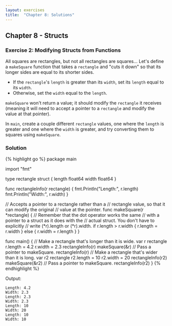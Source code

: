 ```yaml
---
layout: exercises
title:  "Chapter 8: Solutions"
---
```


## Chapter 8 - Structs

### Exercise 2: Modifying Structs from Functions

All squares are rectangles, but not all rectangles are squares... Let's define a `makeSquare` function that takes a `rectangle` and "cuts it down" so that its longer sides are equal to its shorter sides.

* If the `rectangle`'s `length` is greater than its `width`, set its `length` equal to its `width`.
* Otherwise, set the `width` equal to the `length`.

`makeSquare` won't return a value; it should modify the `rectangle` it receives (meaning it will need to accept a pointer to a `rectangle` and modify the value at that pointer).

In `main`, create a couple different `rectangle` values, one where the `length` is greater and one where the `width` is greater, and try converting them to squares using `makeSquare`.

### Solution

{% highlight go %}
package main

import "fmt"

type rectangle struct {
	length float64
	width  float64
}

func rectangleInfo(r rectangle) {
	fmt.Println("Length:", r.length)
	fmt.Println("Width:", r.width)
}

// Accepts a pointer to a rectangle rather than a
// rectangle value, so that it can modify the original
// value at the pointer.
func makeSquare(r *rectangle) {
	// Remember that the dot operator works the same
	// with a pointer to a struct as it does with the
	// actual struct. You don't have to explicitly
	// write (*r).length or (*r).width.
	if r.length > r.width {
		r.length = r.width
	} else {
		r.width = r.length
	}
}

func main() {
	// Make a rectangle that's longer than it is wide.
	var r rectangle
	r.length = 4.2
	r.width = 2.3
	rectangleInfo(r)
	makeSquare(&r) // Pass a pointer to makeSquare.
	rectangleInfo(r)
	// Make a rectangle that's wider than it is long.
	var r2 rectangle
	r2.length = 10
	r2.width = 20
	rectangleInfo(r2)
	makeSquare(&r2) // Pass a pointer to makeSquare.
	rectangleInfo(r2)
}
{% endhighlight %}

Output:

``` text
Length: 4.2
Width: 2.3
Length: 2.3
Width: 2.3
Length: 10
Width: 20
Length: 10
Width: 10
```

